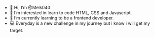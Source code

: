 - 👋 Hi, I’m @Melk040
- 👀 I’m interested in learn to code HTML, CSS and Javascript.
- 🌱 I’m currently learning to be a frontend developer.
- &#128187; Everyday is a new challenge in my journey but i know i will get my target.
<!---
Melk040/Melk040 is a ✨ special ✨ repository because its `README.md` (this file) appears on your GitHub profile.
You can click the Preview link to take a look at your changes.
--->
